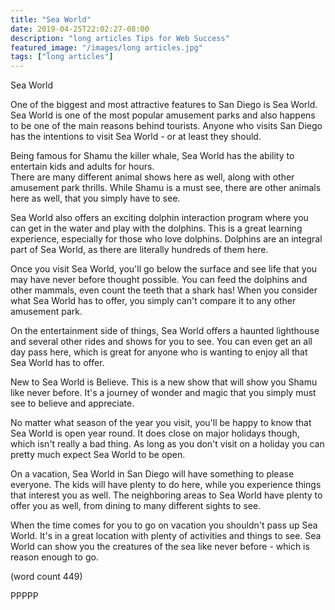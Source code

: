 ```yaml
---
title: "Sea World"
date: 2019-04-25T22:02:27-08:00
description: "long articles Tips for Web Success"
featured_image: "/images/long articles.jpg"
tags: ["long articles"]
---
```


Sea World

One of the biggest and most attractive features to
San Diego is Sea World.  Sea World is one of the most
popular amusement parks and also happens to be one of
the main reasons behind tourists.  Anyone who visits
San Diego has the intentions to visit Sea World - or
at least they should.

Being famous for Shamu the killer whale, Sea World has
the ability to entertain kids and adults for hours.  
There are many different animal shows here as well,
along with other amusement park thrills.  While Shamu 
is a must see, there are other animals here as well,
that you simply have to see.

Sea World also offers an exciting dolphin interaction
program where you can get in the water and play with
the dolphins.  This is a great learning experience, 
especially for those who love dolphins.  Dolphins are
an integral part of Sea World, as there are literally
hundreds of them here.

Once you visit Sea World, you'll go below the surface
and see life that you may have never before thought
possible.  You can feed the dolphins and other mammals,
even count the teeth that a shark has!  When you 
consider what Sea World has to offer, you simply can't
compare it to any other amusement park.

On the entertainment side of things, Sea World offers
a haunted lighthouse and several other rides and shows 
for you to see.  You can even get an all day pass here,
which is great for anyone who is wanting to enjoy all
that Sea World has to offer.

New to Sea World is Believe.  This is a new show that 
will show you Shamu like never before.  It's a journey
of wonder and magic that you simply must see to believe
and appreciate.

No matter what season of the year you visit, you'll be
happy to know that Sea World is open year round.  It 
does close on major holidays though, which isn't really
a bad thing.  As long as you don't visit on a holiday 
you can pretty much expect Sea World to be open.

On a vacation, Sea World in San Diego will have something
to please everyone.  The kids will have plenty to do 
here, while you experience things that interest you as 
well.  The neighboring areas to Sea World have plenty
to offer you as well, from dining to many different 
sights to see.

When the time comes for you to go on vacation you 
shouldn't pass up Sea World.  It's in a great location
with plenty of activities and things to see.  Sea World 
can show you the creatures of the sea like never 
before - which is reason enough to go.

(word count 449)

PPPPP
